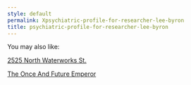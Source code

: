 ```yaml
---
style: default
permalink: Xpsychiatric-profile-for-researcher-lee-byron
title: psychiatric-profile-for-researcher-lee-byron
---
```

You may also like:

[2525 North Waterworks St.](http://scp-wiki.net/north-waterworks)

[The Once And Future Emperor](http://scp-wiki.net/onceandfutureemperor)
